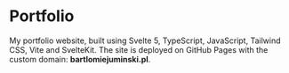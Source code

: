 # Portfolio

My portfolio website, built using Svelte 5, TypeScript, JavaScript, Tailwind CSS, Vite and SvelteKit. The site is deployed on GitHub Pages with the custom domain: **bartlomiejuminski.pl**.

